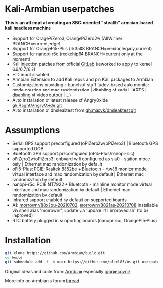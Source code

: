 <h1>Kali-Armbian userpatches </h1>

<h4>This is an attempt at creating an SBC-oriented "stealth" armbian-based kali headless machine</h4>

- Support for OragePiZero3, OrangePiZero2w (AllWinner BRANCH=current,edge)
- Support for OrangePi5-Plus (rk3588 BRANCH=vendor,legacy,current)
- Support for nanopi-r5c (rockchip64 BRANCH=current only at the moment)
- Kali injection patches from official [GitLab](https://gitlab.com/kalilinux/packages/linux/-/blob/kali/master/debian/patches/series?ref_type=heads) (reworked to apply to kernel 6.6/6.7/6.8)
- HID input disabled
- Armbian Extension to add Kali repos and pin Kali packages to Armbian
- Customizations providing a bunch of stuff (udev-based auto monitor mode creation and mac randomization | disabling of serial UARTS | disabling of video output | ...)
- Auto installation of latest release of AngryOxide [gh:Ragnt/AngryOxide.git](https://github.com/Ragnt/AngryOxide)
- Auto installation of dnsleaktest from [gh:macvk/dnsleaktest.git](https://github.com/macvk/dnsleaktest)

<h1>Assumptions</h1>

- Serial GPS support preconfigured (oPiZero2w/oPiZero3) | Bluetooth GPS supported OOB
- Bluetooth GPS support preconfigured (oPi5-Plus/nanopi-r5c)
- oPiZero2w/oPiZero3: onboard wifi configured as sta0 - station mode only | Ethernet mac randomization by default
- oPi5-Plus: PCIE-Realtek 8852be + Bluetooth - rtw88 monitor mode virtual interface and mac randomization by default | Ethernet mac randomization by default
- nanopi-r5c: PCIE MT7922 + Bluetooth - mainline monitor mode virtual interface and mac randomization by default | Ethernet mac randomization by default
- Infrared support enabled by default on supported boards
- All: [morrownr/88x2bu-20210702](https://github.com/morrownr/88x2bu-20210702), [morrownr/8821au-20210708](https://github.com/morrownr/8821au-20210708) installable via shell alias 'morrownr', update via 'update_rtl_improved.sh' (to be improved)
- RTC battery plugged in supporting boards (nanopi-r5c, OrangePi5-Plus)

<h1>Installation</h1>

```bash
git clone https://github.com/armbian/build.git
cd build
git submodule add -f -b main https://github.com/alexl83/os.git userpatches
```


Original ideas and code from: [Armbian](https://github.com/armbian/os) especially [igorpecovnik](https://github.com/igorpecovnik)

More info on Armbian's forum [thread](https://forum.armbian.com/topic/37503-kali-linux-as-supported-distro/)
